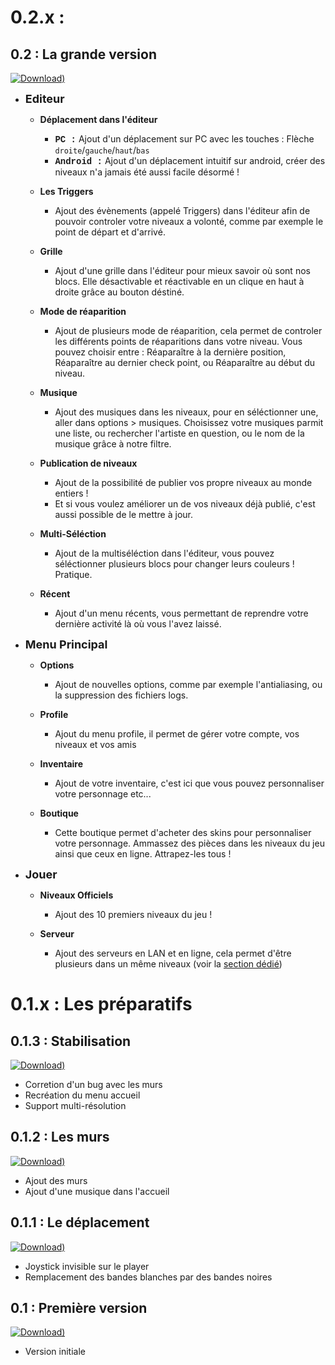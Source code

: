 <!-- TITLE: Changlogs -->
<!-- SUBTITLE: La liste des changements effectués à chaque version -->

# 0.2.x : 
## 0.2 : La grande version
[![Download)](https://img.shields.io/badge/Download-0.2-blue.svg?style=flat-square)](https://github.com/06-Games/Angry-Dash/releases/tag/0.2)

* <span style="font-size: 18px;">**Editeur**</span>
  * **Déplacement dans l'éditeur**
	  * <span style="font-family: Courier New; font-weight: bold;">PC :</span> Ajout d'un déplacement sur PC avec les touches : Flèche `droite`/`gauche`/`haut`/`bas`
    * <span style="font-family: Courier New; font-weight: bold;">Android :</span> Ajout d'un déplacement intuitif sur android, créer des niveaux n'a jamais été aussi facile désormé !

  * **Les Triggers**
    * Ajout des évènements (appelé Triggers) dans l'éditeur afin de pouvoir controler votre niveaux a volonté, comme par exemple le point de départ et d'arrivé.

  * **Grille**
    * Ajout d'une grille dans l'éditeur pour mieux savoir où sont nos blocs. Elle désactivable et réactivable en un clique en haut à droite grâce au bouton déstiné.

  * **Mode de réaparition**
    * Ajout de plusieurs mode de réaparition, cela permet de controler les différents points de réaparitions dans votre niveau. Vous pouvez choisir entre : Réaparaître à la dernière position, Réaparaître au dernier check point, ou Réaparaître au début du niveau.

  * **Musique**
    * Ajout des musiques dans les niveaux, pour en séléctionner une, aller dans options > musiques. Choisissez votre musiques parmit une liste, ou  rechercher l'artiste en question, ou le nom de la musique grâce à notre filtre.
    
  * **Publication de niveaux**
    * Ajout de la possibilité de publier vos propre niveaux au monde entiers !
    * Et si vous voulez améliorer un de vos niveaux déjà publié, c'est aussi possible de le mettre à jour.
   
  * **Multi-Séléction**
	  * Ajout de la multiséléction dans l'éditeur, vous pouvez séléctionner plusieurs blocs pour changer leurs couleurs ! Pratique.

  *  **Récent**
     * Ajout d'un menu récents, vous permettant de reprendre votre dernière activité là où vous l'avez laissé.
    
* <span style="font-size: 18px;">**Menu Principal**</span>
  * **Options**
    * Ajout de nouvelles options, comme par exemple l'antialiasing, ou la suppression des fichiers logs.
  
  * **Profile**
    * Ajout du menu profile, il permet de gérer votre compte, vos niveaux et vos amis
  
  * **Inventaire**
    * Ajout de votre inventaire, c'est ici que vous pouvez personnaliser votre personnage etc...
  
  * **Boutique**
    * Cette boutique permet d'acheter des skins pour personnaliser votre personnage. Ammassez des pièces dans les niveaux du jeu ainsi que ceux en ligne. Attrapez-les tous !
  
* <span style="font-size: 18px;">**Jouer**</span>
  * **Niveaux Officiels**
    * Ajout des 10 premiers niveaux du jeu !
  
  * **Serveur** 
    * Ajout des serveurs en LAN et en ligne, cela permet d'être plusieurs dans un même niveaux (voir la [section dédié](summary#angry-dash-server))

# 0.1.x : Les préparatifs
## 0.1.3 : Stabilisation
[![Download)](https://img.shields.io/badge/Download-0.1.3-blue.svg?style=flat-square)](https://github.com/06-Games/Angry-Dash/releases/tag/0.1.3)
* Corretion d'un bug avec les murs
* Recréation du menu accueil
* Support multi-résolution

## 0.1.2 : Les murs
[![Download)](https://img.shields.io/badge/Download-0.1.2-blue.svg?style=flat-square)](https://github.com/06-Games/Angry-Dash/releases/tag/0.1.2)
* Ajout des murs
* Ajout d'une musique dans l'accueil

## 0.1.1 : Le déplacement
[![Download)](https://img.shields.io/badge/Download-0.1.1-blue.svg?style=flat-square)](https://github.com/06-Games/Angry-Dash/releases/tag/0.1.1)
* Joystick invisible sur le player
* Remplacement des bandes blanches par des bandes noires

## 0.1 : Première version
[![Download)](https://img.shields.io/badge/Download-0.1-blue.svg?style=flat-square)](https://github.com/06-Games/Angry-Dash/releases/tag/0.1)
* Version initiale